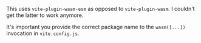 This uses `vite-plugin-wasm-esm` as opposed to `vite-plugin-wasm`. I couldn't get the latter to work anymore.

It's important you provide the correct package name to the `wasm([...])` invocation in `vite.config.js`. 